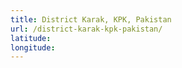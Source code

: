 ```yaml
---
title: District Karak, KPK, Pakistan
url: /district-karak-kpk-pakistan/
latitude: 
longitude: 
---
```

